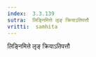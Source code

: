 ```yaml
---
index:  3.3.139
sutra:  लिङ्निमित्ते लृङ् क्रियाऽतिपत्तौ
vritti:  samhita 
---
```


लिङ्निमित्ते लृङ् क्रियाऽतिपत्तौ

